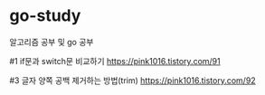 # go-study
알고리즘 공부 및 go 공부

#1 if문과 switch문 비교하기
https://pink1016.tistory.com/91

#3 글자 양쪽 공백 제거하는 방법(trim)
https://pink1016.tistory.com/92
